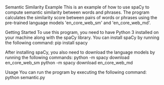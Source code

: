 Semantic Similarity Example
This is an example of how to use spaCy to compute semantic similarity between words and phrases. The program calculates the similarity score between pairs of words or phrases using the pre-trained language models 'en_core_web_sm' and 'en_core_web_md'.

Getting Started
To use this program, you need to have Python 3 installed on your machine along with the spaCy library. You can install spaCy by running the following command:
pip install spacy

After installing spaCy, you also need to download the language models by running the following commands:
python -m spacy download en_core_web_sm
python -m spacy download en_core_web_md

Usage
You can run the program by executing the following command:
python semantic.py
